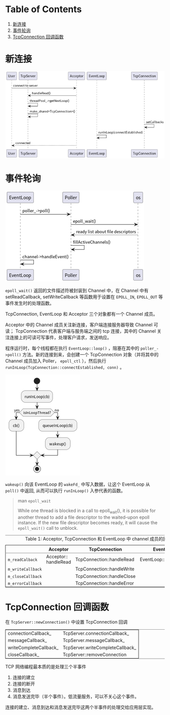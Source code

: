
# Table of Contents

1.  [新连接](#org83778f1)
2.  [事件轮询](#orga4afa0e)
3.  [TcpConnection 回调函数](#orgba32ed1)



<a id="org83778f1"></a>

# 新连接

![img](assets/newconnection.jpg)


<a id="orga4afa0e"></a>

# 事件轮询

![img](assets/event_poll.jpg)

`epoll_wait()` 返回的文件描述符被封装到 Channel 中，在 Channel 中有 setReadCallback, setWriteCallback 等函数用于设置在 `EPOLL_IN`, `EPOLL_OUT` 等事件发生时的处理函数。

TcpConnection, EventLoop 和 Acceptor 三个对象都有一个 Channel 成员。

Acceptor 中的 Channel 成员关注新连接，客户端连接服务器导致 Channel 可读； TcpConnection 代表客户端与服务端之间的 tcp 连接，其中的 Channel 关注连接上的可读可写事件，处理客户请求，发送响应。

程序运行时，每个线程都在执行 `EventLoop::loop()` ，阻塞在其中的 `poller_->poll()` 方法。新的连接到来，会创建一个 TcpConnection 对象（并将其中的 Channel 成员加入 Poller， `epoll_ctl` ），然后执行 `runInLoop(TcpConnection::connectEstablished, conn)` 。

![img](assets/runInLoop.jpg)

`wakeup()` 向该 EventLoop 的 `wakeFd_` 中写入数据，让这个 EventLoop 从 `poll()` 中返回, 从而可以执行 `runInLoop()` 入参代表的函数。

> man `epoll_wait`
> 
> While one thread is blocked in a call to epoll<sub>wait</sub>(), it is possible for another thread to add a file descriptor to the waited-upon epoll instance.  If the new file descriptor becomes ready, it will cause the `epoll_wait()` call to unblock.

<table border="2" cellspacing="0" cellpadding="6" rules="groups" frame="hsides">
<caption class="t-above"><span class="table-number">Table 1:</span> Acceptor, TcpConnection 和 EventLoop 中 channel 成员的回调</caption>

<colgroup>
<col  class="org-left" />

<col  class="org-left" />

<col  class="org-left" />

<col  class="org-left" />
</colgroup>
<thead>
<tr>
<th scope="col" class="org-left">&#xa0;</th>
<th scope="col" class="org-left">Acceptor</th>
<th scope="col" class="org-left">TcpConnection</th>
<th scope="col" class="org-left">EventLoop</th>
</tr>
</thead>

<tbody>
<tr>
<td class="org-left"><code>m_readCalback</code></td>
<td class="org-left">Acceptor:: handleRead</td>
<td class="org-left">TcpConnection::handleRead</td>
<td class="org-left">EventLoop::handleRead</td>
</tr>


<tr>
<td class="org-left"><code>m_writeCallback</code></td>
<td class="org-left">&#xa0;</td>
<td class="org-left">TcpConnection::handleWrite</td>
<td class="org-left">&#xa0;</td>
</tr>


<tr>
<td class="org-left"><code>m_closeCallback</code></td>
<td class="org-left">&#xa0;</td>
<td class="org-left">TcpConnection::handleClose</td>
<td class="org-left">&#xa0;</td>
</tr>


<tr>
<td class="org-left"><code>m_errorCallback</code></td>
<td class="org-left">&#xa0;</td>
<td class="org-left">TcpConnection::handleError</td>
<td class="org-left">&#xa0;</td>
</tr>
</tbody>
</table>


<a id="orgba32ed1"></a>

# TcpConnection 回调函数

在 `TcpServer::newConnection()` 中设置 TcpConnection 回调

<table border="2" cellspacing="0" cellpadding="6" rules="groups" frame="hsides">


<colgroup>
<col  class="org-left" />

<col  class="org-left" />
</colgroup>
<tbody>
<tr>
<td class="org-left">connectionCallback_</td>
<td class="org-left">TcpServer.connectionCallback_</td>
</tr>


<tr>
<td class="org-left">messageCallback_</td>
<td class="org-left">TcpServer.messageCallback_</td>
</tr>


<tr>
<td class="org-left">writeCompleteCallback_</td>
<td class="org-left">TcpServer.writeCompleteCallback_</td>
</tr>


<tr>
<td class="org-left">closeCallback_</td>
<td class="org-left">TcpServer::removeConnection</td>
</tr>
</tbody>
</table>

TCP 网络编程最本质的是处理三个半事件

1.  连接的建立
2.  连接的断开
3.  消息到达
4.  消息发送完毕（半个事件）。低流量服务，可以不关心这个事件。

连接的建立、消息到达和消息发送完毕这两个半事件的处理交给应用层实现。

